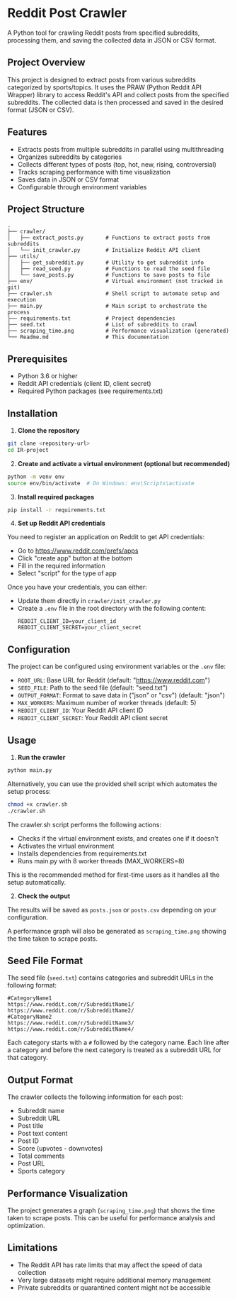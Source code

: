 # Reddit Post Crawler

A Python tool for crawling Reddit posts from specified subreddits, processing them, and saving the collected data in JSON or CSV format.

## Project Overview

This project is designed to extract posts from various subreddits categorized by sports/topics. It uses the PRAW (Python Reddit API Wrapper) library to access Reddit's API and collect posts from the specified subreddits. The collected data is then processed and saved in the desired format (JSON or CSV).

## Features

- Extracts posts from multiple subreddits in parallel using multithreading
- Organizes subreddits by categories
- Collects different types of posts (top, hot, new, rising, controversial)
- Tracks scraping performance with time visualization
- Saves data in JSON or CSV format
- Configurable through environment variables

## Project Structure

```
.
├── crawler/
│   ├── extract_posts.py       # Functions to extract posts from subreddits
│   └── init_crawler.py        # Initialize Reddit API client
├── utils/
│   ├── get_subreddit.py       # Utility to get subreddit info
│   ├── read_seed.py           # Functions to read the seed file
│   └── save_posts.py          # Functions to save posts to file
├── env/                       # Virtual environment (not tracked in git)
├── crawler.sh                 # Shell script to automate setup and execution
├── main.py                    # Main script to orchestrate the process
├── requirements.txt           # Project dependencies
├── seed.txt                   # List of subreddits to crawl
├── scraping_time.png          # Performance visualization (generated)
└── Readme.md                  # This documentation
```

## Prerequisites

- Python 3.6 or higher
- Reddit API credentials (client ID, client secret)
- Required Python packages (see requirements.txt)

## Installation

1. **Clone the repository**

```bash
git clone <repository-url>
cd IR-project
```

2. **Create and activate a virtual environment (optional but recommended)**

```bash
python -m venv env
source env/bin/activate  # On Windows: env\Scripts\activate
```

3. **Install required packages**

```bash
pip install -r requirements.txt
```

4. **Set up Reddit API credentials**

You need to register an application on Reddit to get API credentials:

- Go to https://www.reddit.com/prefs/apps
- Click "create app" button at the bottom
- Fill in the required information
- Select "script" for the type of app

Once you have your credentials, you can either:

- Update them directly in `crawler/init_crawler.py`
- Create a `.env` file in the root directory with the following content:
  ```
  REDDIT_CLIENT_ID=your_client_id
  REDDIT_CLIENT_SECRET=your_client_secret
  ```

## Configuration

The project can be configured using environment variables or the `.env` file:

- `ROOT_URL`: Base URL for Reddit (default: "https://www.reddit.com")
- `SEED_FILE`: Path to the seed file (default: "seed.txt")
- `OUTPUT_FORMAT`: Format to save data in ("json" or "csv") (default: "json")
- `MAX_WORKERS`: Maximum number of worker threads (default: 5)
- `REDDIT_CLIENT_ID`: Your Reddit API client ID
- `REDDIT_CLIENT_SECRET`: Your Reddit API client secret

## Usage

1. **Run the crawler**

```bash
python main.py
```

Alternatively, you can use the provided shell script which automates the setup process:

```bash
chmod +x crawler.sh
./crawler.sh
```

The crawler.sh script performs the following actions:

- Checks if the virtual environment exists, and creates one if it doesn't
- Activates the virtual environment
- Installs dependencies from requirements.txt
- Runs main.py with 8 worker threads (MAX_WORKERS=8)

This is the recommended method for first-time users as it handles all the setup automatically.

2. **Check the output**

The results will be saved as `posts.json` or `posts.csv` depending on your configuration.

A performance graph will also be generated as `scraping_time.png` showing the time taken to scrape posts.

## Seed File Format

The seed file (`seed.txt`) contains categories and subreddit URLs in the following format:

```
#CategoryName1
https://www.reddit.com/r/SubredditName1/
https://www.reddit.com/r/SubredditName2/
#CategoryName2
https://www.reddit.com/r/SubredditName3/
https://www.reddit.com/r/SubredditName4/
```

Each category starts with a `#` followed by the category name. Each line after a category and before the next category is treated as a subreddit URL for that category.

## Output Format

The crawler collects the following information for each post:

- Subreddit name
- Subreddit URL
- Post title
- Post text content
- Post ID
- Score (upvotes - downvotes)
- Total comments
- Post URL
- Sports category

## Performance Visualization

The project generates a graph (`scraping_time.png`) that shows the time taken to scrape posts. This can be useful for performance analysis and optimization.

## Limitations

- The Reddit API has rate limits that may affect the speed of data collection
- Very large datasets might require additional memory management
- Private subreddits or quarantined content might not be accessible

